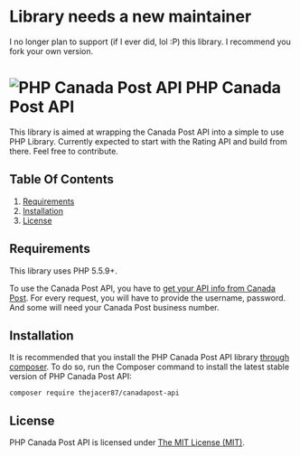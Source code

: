 # Library needs a new maintainer
I no longer plan to support (if I ever did, lol :P) this library. I recommend you fork your own version. 

# ![PHP Canada Post API](https://rawgit.com/thejacer87/php-canadapost-api/develop/php-canadapost-api-logo.svg "PHP Canada Post API") PHP Canada Post API

This library is aimed at wrapping the Canada Post API into a simple to use PHP Library. Currently expected to start with the Rating API and build from there. Feel free to contribute.

## Table Of Contents

1. [Requirements](#requirements)
1. [Installation](#installation)
1. [License](#license-section)

<a name="requirements"></a>
## Requirements

This library uses PHP 5.5.9+.

To use the Canada Post API, you have to [get your API info from Canada Post](https://www.canadapost.ca/cpotools/apps/drc/home). For every request, you will have to provide the username, password. And some will need your Canada Post business number.

<a name="installation"></a>
## Installation

It is recommended that you install the PHP Canada Post API library [through composer](http://getcomposer.org/). To do so,
run the Composer command to install the latest stable version of PHP Canada Post API:

```shell
composer require thejacer87/canadapost-api
```

<a name="license-section"></a>
## License

PHP Canada Post API is licensed under [The MIT License (MIT)](LICENSE).
